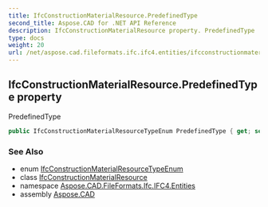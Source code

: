 ```yaml
---
title: IfcConstructionMaterialResource.PredefinedType
second_title: Aspose.CAD for .NET API Reference
description: IfcConstructionMaterialResource property. PredefinedType
type: docs
weight: 20
url: /net/aspose.cad.fileformats.ifc.ifc4.entities/ifcconstructionmaterialresource/predefinedtype/
---
```

## IfcConstructionMaterialResource.PredefinedType property

PredefinedType

```csharp
public IfcConstructionMaterialResourceTypeEnum PredefinedType { get; set; }
```

### See Also

* enum [IfcConstructionMaterialResourceTypeEnum](../../../aspose.cad.fileformats.ifc.ifc4.types/ifcconstructionmaterialresourcetypeenum/)
* class [IfcConstructionMaterialResource](../)
* namespace [Aspose.CAD.FileFormats.Ifc.IFC4.Entities](../../ifcconstructionmaterialresource/)
* assembly [Aspose.CAD](../../../)


